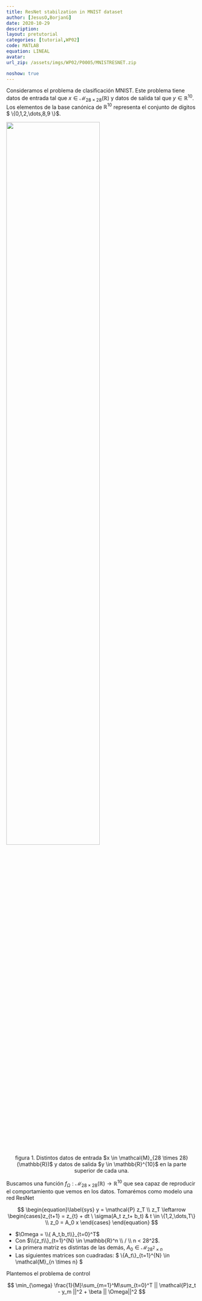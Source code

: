 ```yaml
---
title: ResNet stabilzation in MNIST dataset
author: [JesusO,BorjanG]
date: 2020-10-29
description: 
layout: pretutorial
categories: [tutorial,WP02]
code: MATLAB
equation: LINEAL
avatar: 
url_zip: /assets/imgs/WP02/P0005/MNISTRESNET.zip

noshow: true
---
```


<!-- Consideraremos el problema de clasificación MNIST -->

Consideramos el problema de clasificación MNIST. Este problema tiene  datos de entrada tal que $x \in \mathcal{M}_{28 \times 28}(\mathbb{R})$ y datos de salida  tal que $y \in  \mathbb{R}^{10}$. Los elementos de la base canónica de $\mathbb{R}^{10}$ representa el conjunto de dígitos $ \\{0,1,2,\dots,8,9 \\}$.

<img src="{{site.url}}/{{site.baseurl}}/assets/imgs/WP02/P0005/ex.png" width="70%">
<center>figura 1. Distintos datos de entrada $x \in \mathcal{M}_{28 \times 28}(\mathbb{R})$ y datos de salida $y \in  \mathbb{R}^{10}$ en la parte superior de cada una.   </center>

Buscamos una función $f_{\Omega}: \mathcal{M}_{28 \times 28}(\mathbb{R}) \rightarrow \mathbb{R}^{10}$ que sea capaz de reproducir el comportamiento que vemos en los datos. Tomarémos como modelo una red ResNet

$$
\begin{equation}\label{sys}
y = \mathcal{P} z_T \\ 
z_T  \leftarrow \begin{cases}z_{t+1} = z_{t} + dt \ \sigma(A_t z_t+ b_t) & t \in \{1,2,\dots,T\} \\
z_0 = A_0 x
\end{cases}
\end{equation}
$$

- $\Omega = \\{ A_t,b_t\\}_{t=0}^T$
- Con $\\{z_t\\}_{t=1}^{N} \in \mathbb{R}^n \\ / \\ n < 28^2$. 
- La primera matriz es distintas de las demás, $A_0 \in \mathcal{M}_{28^2 \times n}$
- Las siguientes matrices son cuadradas: $ \\{A_t\\}_{t=1}^{N} \in \mathcal{M}\_{n \times n} $
  
Plantemos el problema de control 

$$ 
\min_{\omega} \frac{1}{M}\sum_{m=1}^M\sum_{t=0}^T || \mathcal{P}z_t - y_m ||^2 + \beta || \Omega||^2
$$